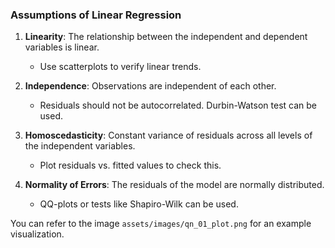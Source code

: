 ### Assumptions of Linear Regression

1. **Linearity**: The relationship between the independent and dependent variables is linear.  
   - Use scatterplots to verify linear trends.

2. **Independence**: Observations are independent of each other.  
   - Residuals should not be autocorrelated. Durbin-Watson test can be used.

3. **Homoscedasticity**: Constant variance of residuals across all levels of the independent variables.  
   - Plot residuals vs. fitted values to check this.

4. **Normality of Errors**: The residuals of the model are normally distributed.  
   - QQ-plots or tests like Shapiro-Wilk can be used.

You can refer to the image `assets/images/qn_01_plot.png` for an example visualization.
